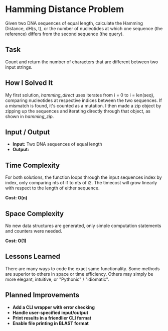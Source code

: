 # Hamming Distance Problem 
Given two DNA sequences of equal length, calculate the Hamming Distance, dH(s, t), or the number of nucleotides at which one sequence (the reference) differs from the second sequence (the query).

## Task
Count and return the number of characters that are different between two input strings. 

## How I Solved It
My first solution, *hamming_direct* uses iterates from i = 0 to i = len(seq), comparing nucleotides at respective indices between the two sequences. If a mismatch is found, it's counted as a mutation. I then made a zip object by zipping up the sequences and iterating directly through that object, as shown in *hamming_zip*.

## Input / Output
- **Input:** Two DNA sequences of equal length
- **Output:** 

## Time Complexity
For both solutions, the function loops through the input sequences index by index, only comparing nts of i1 to nts of i2. The timecost will grow linearly with respect to the length of either sequence. 

**Cost: O(n)**

## Space Complexity
 No new data structures are generated, only simple computation statements and counters were needed.

**Cost: O(1)**

## Lessons Learned
There are many ways to code the exact same functionality. Some methods are superior to others in space or time efficiency. Others may simply be more elegant, intuitive, or "Pythonic" / "idiomatic".

## Planned Improvements
- **Add a CLI wrapper with error checking**
- **Handle user-specified input/output**
- **Print results in a friendlier CLI format**
- **Enable file printing in BLAST format**
